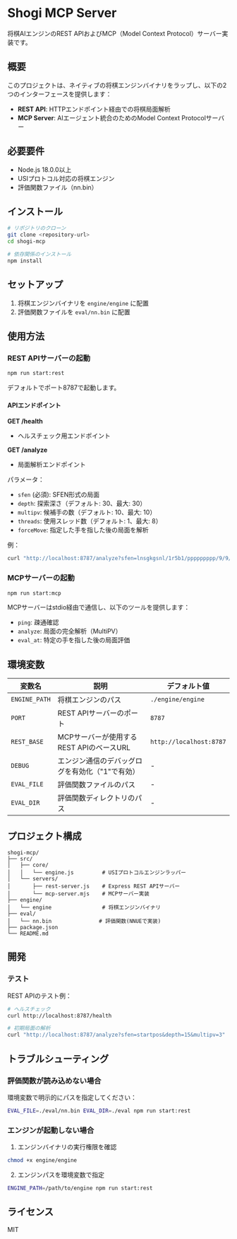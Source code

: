 # Shogi MCP Server

将棋AIエンジンのREST APIおよびMCP（Model Context Protocol）サーバー実装です。

## 概要

このプロジェクトは、ネイティブの将棋エンジンバイナリをラップし、以下の2つのインターフェースを提供します：

- **REST API**: HTTPエンドポイント経由での将棋局面解析
- **MCP Server**: AIエージェント統合のためのModel Context Protocolサーバー

## 必要要件

- Node.js 18.0.0以上
- USIプロトコル対応の将棋エンジン
- 評価関数ファイル（nn.bin）

## インストール

```bash
# リポジトリのクローン
git clone <repository-url>
cd shogi-mcp

# 依存関係のインストール
npm install
```

## セットアップ

1. 将棋エンジンバイナリを `engine/engine` に配置
2. 評価関数ファイルを `eval/nn.bin` に配置

## 使用方法

### REST APIサーバーの起動

```bash
npm run start:rest
```

デフォルトでポート8787で起動します。

#### APIエンドポイント

**GET /health**
- ヘルスチェック用エンドポイント

**GET /analyze**
- 局面解析エンドポイント

パラメータ：
- `sfen` (必須): SFEN形式の局面
- `depth`: 探索深さ（デフォルト: 30、最大: 30）
- `multipv`: 候補手の数（デフォルト: 10、最大: 10）
- `threads`: 使用スレッド数（デフォルト: 1、最大: 8）
- `forceMove`: 指定した手を指した後の局面を解析

例：
```bash
curl "http://localhost:8787/analyze?sfen=lnsgkgsnl/1r5b1/ppppppppp/9/9/9/PPPPPPPPP/1B5R1/LNSGKGSNL%20b%20-%201&depth=20&multipv=5"
```

### MCPサーバーの起動

```bash
npm run start:mcp
```

MCPサーバーはstdio経由で通信し、以下のツールを提供します：

- `ping`: 疎通確認
- `analyze`: 局面の完全解析（MultiPV）
- `eval_at`: 特定の手を指した後の局面評価

## 環境変数

| 変数名 | 説明 | デフォルト値 |
|--------|------|--------------|
| `ENGINE_PATH` | 将棋エンジンのパス | `./engine/engine` |
| `PORT` | REST APIサーバーのポート | `8787` |
| `REST_BASE` | MCPサーバーが使用するREST APIのベースURL | `http://localhost:8787` |
| `DEBUG` | エンジン通信のデバッグログを有効化（"1"で有効） | - |
| `EVAL_FILE` | 評価関数ファイルのパス | - |
| `EVAL_DIR` | 評価関数ディレクトリのパス | - |

## プロジェクト構成

```
shogi-mcp/
├── src/
│   ├── core/
│   │   └── engine.js         # USIプロトコルエンジンラッパー
│   └── servers/
│       ├── rest-server.js    # Express REST APIサーバー
│       └── mcp-server.mjs    # MCPサーバー実装
├── engine/
│   └── engine                # 将棋エンジンバイナリ
├── eval/
│   └── nn.bin               # 評価関数(NNUEで実装)
├── package.json
└── README.md        
```

## 開発

### テスト

REST APIのテスト例：

```bash
# ヘルスチェック
curl http://localhost:8787/health

# 初期局面の解析
curl "http://localhost:8787/analyze?sfen=startpos&depth=15&multipv=3"
```

## トラブルシューティング

### 評価関数が読み込めない場合

環境変数で明示的にパスを指定してください：

```bash
EVAL_FILE=./eval/nn.bin EVAL_DIR=./eval npm run start:rest
```

### エンジンが起動しない場合

1. エンジンバイナリの実行権限を確認
```bash
chmod +x engine/engine
```

2. エンジンパスを環境変数で指定
```bash
ENGINE_PATH=/path/to/engine npm run start:rest
```

## ライセンス

MIT